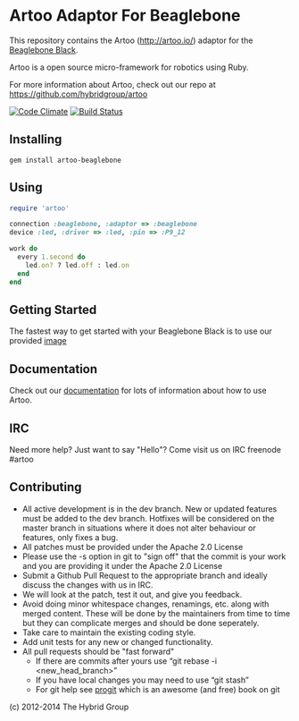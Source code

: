 # Artoo Adaptor For Beaglebone

This repository contains the Artoo (http://artoo.io/) adaptor for the [Beaglebone Black](http://beagleboard.org/Products/BeagleBone+Black/).

Artoo is a open source micro-framework for robotics using Ruby.

For more information about Artoo, check out our repo at https://github.com/hybridgroup/artoo

[![Code Climate](https://codeclimate.com/github/hybridgroup/artoo-beaglebone.png)](https://codeclimate.com/github/hybridgroup/artoo-beaglebone) [![Build Status](https://travis-ci.org/hybridgroup/artoo-beaglebone.png?branch=master)](https://travis-ci.org/hybridgroup/artoo-beaglebone)

## Installing

```
gem install artoo-beaglebone
```

## Using

```ruby
require 'artoo'

connection :beaglebone, :adaptor => :beaglebone
device :led, :driver => :led, :pin => :P9_12

work do
  every 1.second do
    led.on? ? led.off : led.on
  end
end
```

## Getting Started

The fastest way to get started with your Beaglebone Black is to use our provided [image](https://github.com/hybridgroup/artoo-beaglebone/wiki/artoo-image-instructions)

## Documentation

Check out our [documentation](http://artoo.io/documentation/) for lots of information about how to use Artoo.

## IRC

Need more help? Just want to say "Hello"? Come visit us on IRC freenode #artoo

## Contributing

* All active development is in the dev branch. New or updated features must be added to the dev branch. Hotfixes will be considered on the master branch in situations where it does not alter behaviour or features, only fixes a bug.
* All patches must be provided under the Apache 2.0 License
* Please use the -s option in git to "sign off" that the commit is your work and you are providing it under the Apache 2.0 License
* Submit a Github Pull Request to the appropriate branch and ideally discuss the changes with us in IRC.
* We will look at the patch, test it out, and give you feedback.
* Avoid doing minor whitespace changes, renamings, etc. along with merged content. These will be done by the maintainers from time to time but they can complicate merges and should be done seperately.
* Take care to maintain the existing coding style.
* Add unit tests for any new or changed functionality.
* All pull requests should be "fast forward"
  * If there are commits after yours use “git rebase -i <new_head_branch>”
  * If you have local changes you may need to use “git stash”
  * For git help see [progit](http://git-scm.com/book) which is an awesome (and free) book on git


(c) 2012-2014 The Hybrid Group
